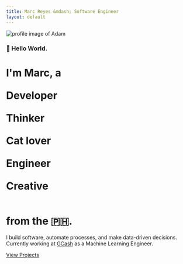 ```yaml
---
title: Marc Reyes &mdash; Software Engineer
layout: default
---
```


<img class="profile-image big rounded" src="{{ 'images/marc-memoji.png' | absolute_url }}" alt="profile image of Adam">

<h3>👋 Hello World.</h3>

<h1>
    I'm Marc, a<br>
    <span id="typed"></span>
    <div id="typed-strings">
        <p>Developer</p>
        <p>Thinker</p>
        <p>Cat lover</p>
        <p>Engineer</p>
        <p>Creative</p>
    </div><br> from the 🇵🇭.

</h1>

<p>I build software, automate processes, and make data-driven decisions. Currently working at <a class="link-1" href="https://gcash.com" target="_blank">GCash</a> as a Machine Learning Engineer.</p>
<p><a class="button bold huge" href="https://marcrey.es/xyz">View Projects</a></p>
